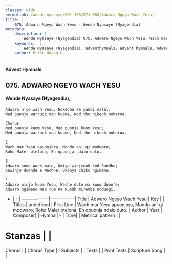 ```yaml
---
classes: wide
permalink: /wende-nyasaye/001-100/071-080/Adwaro-Ngeyo-Wach-Yesu/
title: |
    075. Adwaro Ngeyo Wach Yesu - Wende Nyasaye (Nyagendia)
metadata:
    description: |
        Wende Nyasaye (Nyagendia) 075. Adwaro Ngeyo Wach Yesu. Wach mar Yesu apuonjora, Mondo an' gi modwaro; Roho Maler otelona, En opuonja ndalo duto.  
    keywords:  |
        Wende Nyasaye (Nyagendia), adventhymnals, advent hymnals, Adwaro Ngeyo Wach Yesu, Wach mar Yesu apuonjora, Mondo an' gi modwaro; Roho Maler otelona, En opuonja ndalo duto.. 
    author: Brian Onang'o
---
```


#### Advent Hymnals
## 075. ADWARO NGEYO WACH YESU
####  Wende Nyasaye (Nyagendia),

```txt
Adwaro n'yo wach Yesu, Nokecha ka yandi nalal;
Med puonja warruok man kuome, Kod tho nikech noheroa.

Chorus:
Med puonja kuom Yesu, Med puonja kuom Yesu; 
Med puonja warruok man kuome, Kod tho nikech noheroa.

2
Wach mar Yesu apuonjora, Mondo an' gi modwaro;
Roho Maler otelona, En opuonja ndalo duto.

3
Adwaro somo Wach mare, Omiya winjruok kod Ruodha;
Kawinjo dwonde e Wachne, Okonya chiko ngimana.

4
Adwaro winjo kuom Yesu, Weche duto ma kuom duon'e;
Adwaro ngimano mak rum Ka Ruodh mirembe noduogi.

```

- |   -  |
-------------|------------|
Title | Adwaro Ngeyo Wach Yesu |
Key |  |
Titles | undefined |
First Line | Wach mar Yesu apuonjora, Mondo an' gi modwaro; Roho Maler otelona, En opuonja ndalo duto. |
Author | 
Year | 
Composer| |
Hymnal|  - |
Tune|  |
Metrical pattern | |
# Stanzas |  |
Chorus |  |
Chorus Type |  |
Subjects | |
Texts |  |
Print Texts | 
Scripture Song |  |
    
